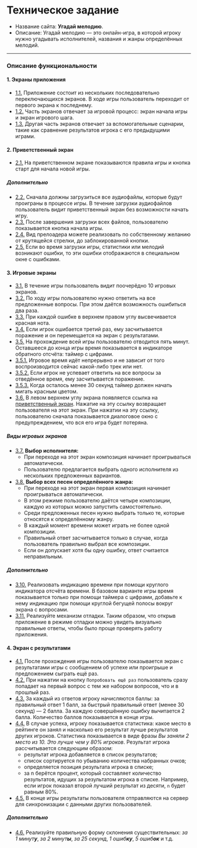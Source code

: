 # Техническое задание

<ul>
  <li>Название сайта: <b>Угадай мелодию</b>.</li>
  <li>Описание: Угадай мелодию — это онлайн-игра, в которой игроку нужно угадывать исполнителей, названия и жанры определённых мелодий.</li>
</ul>
<hr>

<h3 class="m-t-2 m-b-2">Описание функциональности</h3>
<h4 class="m-t-2 m-b-2">1. Экраны приложения</h4>
<ul>
  <li id="guess-melody-1-1"><a href="#guess-melody-1-1">1.1.</a> Приложение состоит из нескольких последовательно переключающихся экранов. В ходе игры пользователь переходит от первого экрана к последнему.</li>
  <li id="guess-melody-1-2"><a href="#guess-melody-1-2">1.2.</a> Часть экранов отвечает за игровой процесс: экран начала игры и экран игрового шага.</li>
  <li id="guess-melody-1-3"><a href="#guess-melody-1-3">1.3.</a> Другая часть экранов отвечает за вспомогательные сценарии, такие как сравнение результатов игрока с его предыдущими играми.</li>
</ul>

<h4 class="m-t-2 m-b-2" id="guess-melody-2">2. Приветственный экран</h4>
<ul>
  <li id="guess-melody-2-1"><a href="#guess-melody-2-1">2.1.</a> На приветственном экране показываются правила игры и кнопка старт для начала новой игры.</li>
</ul>
<h5 class="m-l-2">Дополнительно</h5>
<ul>
  <li id="guess-melody-2-2"><a href="#guess-melody-2-2">2.2.</a> Сначала должны загрузиться все аудиофайлы, которые будут проиграны в процессе игры. В течение загрузки аудиофайлов пользователь видит приветственный экран без возможности начать игру.</li>
  <li id="guess-melody-2-3"><a href="#guess-melody-2-3">2.3.</a> После завершения загрузки всех файлов, пользователю показывается кнопка начала игры.</li>
  <li id="guess-melody-2-4"><a href="#guess-melody-2-4">2.4.</a> Вид прелоадера можете реализовать по собственному желанию от крутящейся стрелки, до заблокированной кнопки.</li>
  <li id="guess-melody-2-5"><a href="#guess-melody-2-5">2.5.</a> Если во время загрузки игры, статистики или мелодий возникают ошибки, то эти ошибки отображаются в специальном окне с ошибками.</li>
</ul>

<h4 class="m-t-2 m-b-2">3. Игровые экраны</h4>
<ul>
  <li id="guess-melody-3-1"><a href="#guess-melody-3-1">3.1.</a> В течение игры пользователь видит поочерёдно 10 игровых экранов.</li>
  <li id="guess-melody-3-2"><a href="#guess-melody-3-2">3.2.</a> По ходу игры пользователю нужно ответить на все предложенные вопросы. При этом даётся возможность ошибиться два раза.</li>
  <li id="guess-melody-3-3"><a href="#guess-melody-3-3">3.3.</a> При каждой ошибке в верхнем правом углу высвечивается красная нота.</li>
  <li id="guess-melody-3-4"><a href="#guess-melody-3-4">3.4.</a> Если игрок ошибается третий раз, ему засчитывается поражение и он перемещается на экран с результатами.</li>
  <li id="guess-melody-3-5"><a href="#guess-melody-3-5">3.5.</a> На прохождение всей игры пользователю отводится пять минут. Оставшееся до конца игры время показывается в индикаторе обратного отсчёта: таймер с цифрами.</li>
  <li id="guess-melody-3-5-1"><a href="#guess-melody-3-5-1">3.5.1.</a> Игровое время идёт непрерывно и не зависит от того воспроизводится сейчас какой-либо трек или нет.</li>
  <li id="guess-melody-3-5-2"><a href="#guess-melody-3-5-2">3.5.2.</a> Если игрок не успевает ответить на все вопросы за отведённое время, ему засчитывается поражение.</li>
  <li id="guess-melody-3-5-3"><a href="#guess-melody-3-5-3">3.5.3.</a> Когда осталось менее 30 секунд таймер должен начать мигать красным цветом.</li>
  <li id="guess-melody-3-6"><a href="#guess-melody-3-6">3.6.</a> В левом верхнем углу экрана появляется ссылка на <a href="#guess-melody-2">приветственный экран</a>. Нажатие на эту ссылку возвращает пользователя на этот экран. При нажатии на эту ссылку, пользователю сначала показывается диалоговое окно с предупреждением, что вся его игра будет потеряна.</li>

</ul>
<h5 class="m-l-2">Виды игровых экранов</h5>
<ul>
  <li id="guess-melody-3-7"><a href="#guess-melody-3-7">3.7.</a> <b>Выбор исполнителя:</b>
    <ul>
      <li>При переходе на этот экран композиция начинает проигрываться автоматически.</li>
      <li>Пользователю предлагается выбрать одного исполнителя из нескольких предложенных вариантов.</li>
    </ul>
  </li>

  <li id="guess-melody-3-8"><a href="#guess-melody-3-8">3.8.</a> <b>Выбор всех песен определённого жанра:</b>
    <ul>
      <li>При переходе на этот экран первая композиция начинает проигрываться автоматически.</li>
      <li>В этом режиме пользователю даётся четыре композиции, каждую из которых можно запустить самостоятельно.</li>
      <li>Среди предложенных песен нужно выбрать только те, которые относятся к определённому жанру.</li>
      <li>В каждый момент времени может играть не более одной композиции.</li>
      <li>Правильный ответ засчитывается только в случае, когда пользователь правильно выбрал все композиции.</li>
      <li>Если он допускает хотя бы одну ошибку, ответ считается неправильным.</li>
    </ul>
  </li>
</ul>

<h5 class="m-l-2">Дополнительно</h5>
<ul>
  <li id="guess-melody-3-10"><a href="#guess-melody-3-10">3.10.</a> Реализовать индикацию времени при помощи круглого индикатора отсчёта времени. В базовом варианте игры время показывается только при помощи таймера с цифрами, добавьте к нему индикацию при помощи круглой бегущей полосы вокруг экрана с вопросами.</li>
  <li id="guess-melody-3-11"><a href="#guess-melody-3-11">3.11.</a> Реализуйте механизм отладки. Таким образом, что открыв приложение в режиме отладки можно увидеть визуально правильные ответы, чтобы было проще проверять работу приложения.</li>
</ul>

<h4 class="m-t-2 m-b-2">4. Экран с результатами</h4>
<ul>
  <li id="guess-melody-4-1"><a href="#guess-melody-4-1">4.1.</a> После прохождения игры пользователю показывается экран с результатами игры с сообщением об успехе или проигрыше и предложением сыграть ещё раз.</li>
  <li id="guess-melody-4-2"><a href="#guess-melody-4-2">4.2.</a> При нажатии на кнопку <code>Попробовать ещё раз</code> пользователь сразу попадает на первый вопрос с тем же набором вопросов, что и в прошлый раз.</li>
  <li id="guess-melody-4-3"><a href="#guess-melody-4-3">4.3.</a> За каждый из ответов игроку начисляются баллы: за правильный ответ 1 балл, за быстрый правильный ответ (менее 30 секунд) — 2 балла. За каждую совершённую ошибку вычитается 2 балла. Количество баллов показывается в конце игры.</li>
  <li id="guess-melody-4-4"><a href="#guess-melody-4-4">4.4.</a> В случае успеха, игроку показывается статистика: какое место в рейтинге он занял и насколько его результат лучше результатов других игроков. Статистика показывается в виде фразы <i>Вы заняли 2 место из 10. Это лучше чем у 80% игроков</i>. Результат игрока рассчитывается следующим образом:
    <ul>
      <li>результат игрока добавляется в список результатов;</li>
      <li>список сортируется по убыванию количества набранных очков;</li>
      <li>определяется позиция результата игрока в списке;</li>
      <li>за n берётся процент, который составляет количество результатов, идущих за результатом игрока в списке. Например, если игрок показал второй лучший результат из десяти, <code>n</code> будет равным 80%.</li>
    </ul>
  </li>
  <li id="guess-melody-4-5"><a href="#guess-melody-4-5">4.5.</a> В конце игры результаты пользователя отправляются на сервер для синхронизации с данными других пользователей.</li>
</ul>
<h5 class="m-l-2">Дополнительно</h5>
<ul>
  <li id="guess-melody-4-6"><a href="#guess-melody-4-6">4.6.</a> Реализуйте правильную форму склонения существительных: <i>за 1 минут<b>у</b></i>, <i>за 2 минут<b>ы</b></i>, <i>за 25 секунд</i>, <i>1 ошиб<b>ку</b></i>, <i>5 ошиб<b>ок</b></i> и т.д.</li>
</ul>
